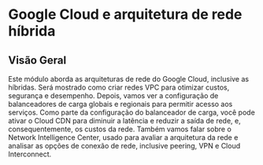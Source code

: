 # Google Cloud e arquitetura de rede híbrida

## Visão Geral

Este módulo aborda as arquiteturas de rede do Google Cloud, inclusive as híbridas. Será mostrado como criar redes VPC para otimizar custos, segurança e desempenho. Depois, vamos ver a configuração de balanceadores de carga globais e regionais para permitir acesso aos serviços. Como parte da configuração do balanceador de carga, você pode ativar o Cloud CDN para diminuir a latência e reduzir a saída de rede, e, consequentemente, os custos da rede. Também vamos falar sobre o Network Intelligence Center, usado para avaliar a arquitetura da rede e analisar as opções de conexão de rede, inclusive peering, VPN e Cloud Interconnect.